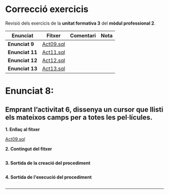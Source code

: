 # Correcció exercicis

Revisió dels exercicis de la **unitat formativa 3** del **mòdul professional 2**.

|Enunciat|Fitxer|Comentari|Nota|
|--------|------|---------|----|
|**Enunciat 9**| [Act09.sql]() | | |
|**Enunciat 11**| [Act11.sql]() | | |
|**Enunciat 12**| [Act12.sql]() | | |
|**Enunciat 13**| [Act13.sql]() | | |

# **Enunciat 8**:

## Emprant l’**activitat 6**, dissenya un cursor que llisti els mateixos camps per a totes les pel·lícules.

**1. Enllaç al fitxer**

[Act09.sql]()

**2. Contingut del fitxer**

```sql

```

**3. Sortida de la creació del procediment**

```sql

```

**4. Sortida de l'execució del procediment**

```sql

```

---
